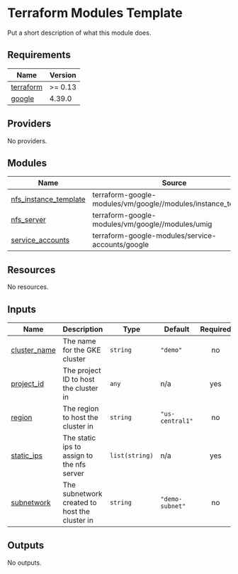 # Terraform Modules Template

Put a short description of what this module does.

<!-- terraform-docs output will go here -->
<!-- BEGINNING OF PRE-COMMIT-TERRAFORM DOCS HOOK -->
## Requirements

| Name | Version |
|------|---------|
| <a name="requirement_terraform"></a> [terraform](#requirement\_terraform) | >= 0.13 |
| <a name="requirement_google"></a> [google](#requirement\_google) | 4.39.0 |

## Providers

No providers.

## Modules

| Name | Source | Version |
|------|--------|---------|
| <a name="module_nfs_instance_template"></a> [nfs\_instance\_template](#module\_nfs\_instance\_template) | terraform-google-modules/vm/google//modules/instance_template | n/a |
| <a name="module_nfs_server"></a> [nfs\_server](#module\_nfs\_server) | terraform-google-modules/vm/google//modules/umig | n/a |
| <a name="module_service_accounts"></a> [service\_accounts](#module\_service\_accounts) | terraform-google-modules/service-accounts/google | n/a |

## Resources

No resources.

## Inputs

| Name | Description | Type | Default | Required |
|------|-------------|------|---------|:--------:|
| <a name="input_cluster_name"></a> [cluster\_name](#input\_cluster\_name) | The name for the GKE cluster | `string` | `"demo"` | no |
| <a name="input_project_id"></a> [project\_id](#input\_project\_id) | The project ID to host the cluster in | `any` | n/a | yes |
| <a name="input_region"></a> [region](#input\_region) | The region to host the cluster in | `string` | `"us-central1"` | no |
| <a name="input_static_ips"></a> [static\_ips](#input\_static\_ips) | The static ips to assign to the nfs server | `list(string)` | n/a | yes |
| <a name="input_subnetwork"></a> [subnetwork](#input\_subnetwork) | The subnetwork created to host the cluster in | `string` | `"demo-subnet"` | no |

## Outputs

No outputs.
<!-- END OF PRE-COMMIT-TERRAFORM DOCS HOOK -->

